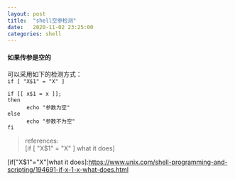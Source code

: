 ```yaml
---
layout: post
title:  "shell空参检测"
date:   2020-11-02 23:25:00
categories: shell
---
```


#### 如果传参是空的  

可以采用如下的检测方式：   
`if [ "X$1" = "X" ]`  
```
if [[ x$1 = x ]];
then
      echo "参数为空"
else
      echo "参数不为空"
fi
```

>references:  
>[if [ "X$1" = "X" ] what it does]



[if["X$1"="X"]what it does]:https://www.unix.com/shell-programming-and-scripting/194691-if-x-1-x-what-does.html
